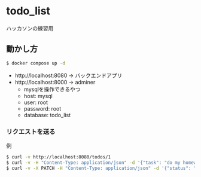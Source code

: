 # todo_list

ハッカソンの練習用

## 動かし方
```sh
$ docker compose up -d
```
- http://localhost:8080 -> バックエンドアプリ
- http://localhost:8000 -> adminer
  - mysqlを操作できるやつ
  - host: mysql
  - user: root
  - password: root
  - database: todo_list

### リクエストを送る
例
```sh
$ curl -v http://localhost:8080/todos/1
$ curl -v -H "Content-Type: application/json" -d '{"task": "do my homework", "status": "processing"}' http://localhost:8080/todos
$ curl -v -X PATCH -H "Content-Type: application/json" -d '{"status": "done"}' http://localhost:8080/todos/1
```
